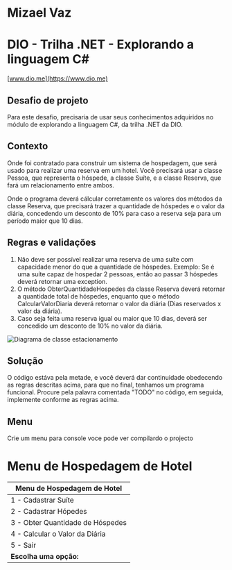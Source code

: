 
# Mizael Vaz

# DIO - Trilha .NET - Explorando a linguagem C#

[www.dio.me](https://www.dio.me)

## Desafio de projeto

Para este desafio, precisaria de usar seus conhecimentos adquiridos no módulo de explorando a linguagem C#, da trilha .NET da DIO.

## Contexto

Onde foi contratado para construir um sistema de hospedagem, que será usado para realizar uma reserva em um hotel. Você precisará usar a classe Pessoa, que representa o hóspede, a classe Suíte, e a classe Reserva, que fará um relacionamento entre ambos.

Onde o programa deverá cálcular corretamente os valores dos métodos da classe Reserva, que precisará trazer a quantidade de hóspedes e o valor da diária, concedendo um desconto de 10% para caso a reserva seja para um período maior que 10 dias.

## Regras e validações

1. Não deve ser possível realizar uma reserva de uma suíte com capacidade menor do que a quantidade de hóspedes. Exemplo: Se é uma suíte capaz de hospedar 2 pessoas, então ao passar 3 hóspedes deverá retornar uma exception.
2. O método ObterQuantidadeHospedes da classe Reserva deverá retornar a quantidade total de hóspedes, enquanto que o método CalcularValorDiaria deverá retornar o valor da diária (Dias reservados x valor da diária).
3. Caso seja feita uma reserva igual ou maior que 10 dias, deverá ser concedido um desconto de 10% no valor da diária.

![Diagrama de classe estacionamento](diagrama_classe_hotel.png)

## Solução

O código estáva pela metade, e você deverá dar continuidade obedecendo as regras descritas acima, para que no final, tenhamos um programa funcional. Procure pela palavra comentada "TODO" no código, em seguida, implemente conforme as regras acima.

## Menu

Crie um menu para console voce pode ver compilardo o projecto

# Menu de Hospedagem de Hotel

| **Menu de Hospedagem de Hotel**  |
|----------------------------------|
| 1 - Cadastrar Suíte              |
| 2 - Cadastrar Hópedes            |
| 3 - Obter Quantidade de Hóspedes |
| 4 - Calcular o Valor da Diária   |
| 5 - Sair                         |
| **Escolha uma opção:**           |
